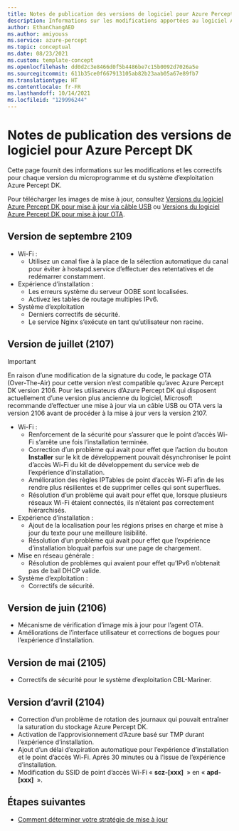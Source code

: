 ```yaml
---
title: Notes de publication des versions de logiciel pour Azure Percept DK
description: Informations sur les modifications apportées au logiciel Azure Percept DK.
author: EthanChangAED
ms.author: amiyouss
ms.service: azure-percept
ms.topic: conceptual
ms.date: 08/23/2021
ms.custom: template-concept
ms.openlocfilehash: dd0d2c3e8466d0f5b4486be7c15b0092d7026a5e
ms.sourcegitcommit: 611b35ce0f667913105ab82b23aab05a67e89fb7
ms.translationtype: HT
ms.contentlocale: fr-FR
ms.lasthandoff: 10/14/2021
ms.locfileid: "129996244"
---
```

# <a name="azure-percept-dk-software-release-notes"></a>Notes de publication des versions de logiciel pour Azure Percept DK

Cette page fournit des informations sur les modifications et les correctifs pour chaque version du microprogramme et du système d’exploitation Azure Percept DK.

Pour télécharger les images de mise à jour, consultez [Versions du logiciel Azure Percept DK pour mise à jour via câble USB](./software-releases-usb-cable-updates.md) ou [Versions du logiciel Azure Percept DK pour mise à jour OTA](./software-releases-over-the-air-updates.md).

## <a name="september-2109-release"></a>Version de septembre 2109

- Wi-Fi :
  - Utilisez un canal fixe à la place de la sélection automatique du canal pour éviter à hostapd.service d’effectuer des retentatives et de redémarrer constamment.
- Expérience d’installation :
  - Les erreurs système du serveur OOBE sont localisées.
  - Activez les tables de routage multiples IPv6.
- Système d’exploitation
  - Derniers correctifs de sécurité.
  - Le service Nginx s’exécute en tant qu’utilisateur non racine.


## <a name="july-2107-release"></a>Version de juillet (2107)

> [!IMPORTANT]
> En raison d’une modification de la signature du code, le package OTA (Over-The-Air) pour cette version n’est compatible qu’avec Azure Percept DK version 2106. Pour les utilisateurs d’Azure Percept DK qui disposent actuellement d’une version plus ancienne du logiciel, Microsoft recommande d’effectuer une mise à jour via un câble USB ou OTA vers la version 2106 avant de procéder à la mise à jour vers la version 2107.

- Wi-Fi :
  - Renforcement de la sécurité pour s’assurer que le point d’accès Wi-Fi s’arrête une fois l’installation terminée.
  - Correction d’un problème qui avait pour effet que l’action du bouton **Installer** sur le kit de développement pouvait désynchroniser le point d’accès Wi-Fi du kit de développement du service web de l’expérience d’installation.
  - Amélioration des règles IPTables de point d’accès Wi-Fi afin de les rendre plus résilientes et de supprimer celles qui sont superflues.
  - Résolution d’un problème qui avait pour effet que, lorsque plusieurs réseaux Wi-Fi étaient connectés, ils n’étaient pas correctement hiérarchisés.
- Expérience d’installation :
  - Ajout de la localisation pour les régions prises en charge et mise à jour du texte pour une meilleure lisibilité.
  - Résolution d’un problème qui avait pour effet que l’expérience d’installation bloquait parfois sur une page de chargement.
- Mise en réseau générale :
  - Résolution de problèmes qui avaient pour effet qu’IPv6 n’obtenait pas de bail DHCP valide.
- Système d’exploitation :
  - Correctifs de sécurité.

## <a name="june-2106-release"></a>Version de juin (2106)

- Mécanisme de vérification d’image mis à jour pour l’agent OTA.
- Améliorations de l’interface utilisateur et corrections de bogues pour l’expérience d’installation.

## <a name="may-2105-release"></a>Version de mai (2105)

- Correctifs de sécurité pour le système d’exploitation CBL-Mariner.

## <a name="april-2104-release"></a>Version d’avril (2104)

- Correction d’un problème de rotation des journaux qui pouvait entraîner la saturation du stockage Azure Percept DK.
- Activation de l’approvisionnement d’Azure basé sur TMP durant l’expérience d’installation.
- Ajout d’un délai d’expiration automatique pour l’expérience d’installation et le point d’accès Wi-Fi. Après 30 minutes ou à l’issue de l’expérience d’installation.
- Modification du SSID de point d’accès Wi-Fi « **scz-[xxx]**  » en « **apd-[xxx]**  ».

## <a name="next-steps"></a>Étapes suivantes

- [Comment déterminer votre stratégie de mise à jour](./how-to-determine-your-update-strategy.md)
